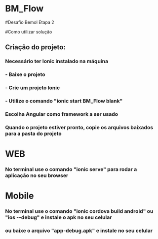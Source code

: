 # BM_Flow
#Desafio Bemol Etapa 2

#Como utilizar solução
## Criação do projeto:
### Necessário ter Ionic instalado na máquina
### - Baixe o projeto
### - Crie um projeto Ionic
### - Utilize o comando "ionic start BM_Flow blank"
### Escolha **Angular** como framework a ser usado
### Quando o projeto estiver pronto, copie os arquivos baixados para a pasta do projeto
# WEB
### No terminal use o comando "ionic serve" para rodar a aplicação no seu browser
# Mobile
### No terminal use o comando "ionic cordova build android" ou "ios --debug" e instale o apk no seu celular
### ou baixe o arquivo "app-debug.apk" e instale no seu celular
